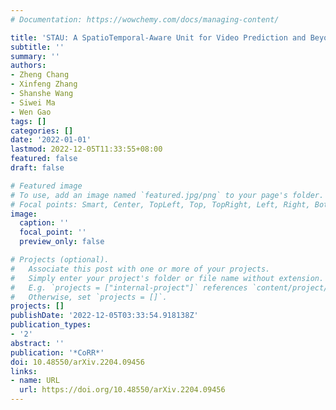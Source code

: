 ```yaml
---
# Documentation: https://wowchemy.com/docs/managing-content/

title: 'STAU: A SpatioTemporal-Aware Unit for Video Prediction and Beyond'
subtitle: ''
summary: ''
authors:
- Zheng Chang
- Xinfeng Zhang
- Shanshe Wang
- Siwei Ma
- Wen Gao
tags: []
categories: []
date: '2022-01-01'
lastmod: 2022-12-05T11:33:55+08:00
featured: false
draft: false

# Featured image
# To use, add an image named `featured.jpg/png` to your page's folder.
# Focal points: Smart, Center, TopLeft, Top, TopRight, Left, Right, BottomLeft, Bottom, BottomRight.
image:
  caption: ''
  focal_point: ''
  preview_only: false

# Projects (optional).
#   Associate this post with one or more of your projects.
#   Simply enter your project's folder or file name without extension.
#   E.g. `projects = ["internal-project"]` references `content/project/deep-learning/index.md`.
#   Otherwise, set `projects = []`.
projects: []
publishDate: '2022-12-05T03:33:54.918138Z'
publication_types:
- '2'
abstract: ''
publication: '*CoRR*'
doi: 10.48550/arXiv.2204.09456
links:
- name: URL
  url: https://doi.org/10.48550/arXiv.2204.09456
---
```

